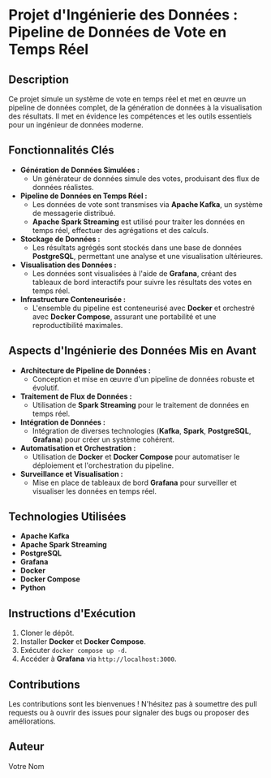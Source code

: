 # **Projet d'Ingénierie des Données : Pipeline de Données de Vote en Temps Réel**

## **Description**

Ce projet simule un système de vote en temps réel et met en œuvre un pipeline de données complet, de la génération de données à la visualisation des résultats. Il met en évidence les compétences et les outils essentiels pour un ingénieur de données moderne.

## **Fonctionnalités Clés**

* **Génération de Données Simulées :**
    * Un générateur de données simule des votes, produisant des flux de données réalistes.
* **Pipeline de Données en Temps Réel :**
    * Les données de vote sont transmises via **Apache Kafka**, un système de messagerie distribué.
    * **Apache Spark Streaming** est utilisé pour traiter les données en temps réel, effectuer des agrégations et des calculs.
* **Stockage de Données :**
    * Les résultats agrégés sont stockés dans une base de données **PostgreSQL**, permettant une analyse et une visualisation ultérieures.
* **Visualisation des Données :**
    * Les données sont visualisées à l'aide de **Grafana**, créant des tableaux de bord interactifs pour suivre les résultats des votes en temps réel.
* **Infrastructure Conteneurisée :**
    * L'ensemble du pipeline est conteneurisé avec **Docker** et orchestré avec **Docker Compose**, assurant une portabilité et une reproductibilité maximales.

## **Aspects d'Ingénierie des Données Mis en Avant**

* **Architecture de Pipeline de Données :**
    * Conception et mise en œuvre d'un pipeline de données robuste et évolutif.
* **Traitement de Flux de Données :**
    * Utilisation de **Spark Streaming** pour le traitement de données en temps réel.
* **Intégration de Données :**
    * Intégration de diverses technologies (**Kafka**, **Spark**, **PostgreSQL**, **Grafana**) pour créer un système cohérent.
* **Automatisation et Orchestration :**
    * Utilisation de **Docker** et **Docker Compose** pour automatiser le déploiement et l'orchestration du pipeline.
* **Surveillance et Visualisation :**
    * Mise en place de tableaux de bord **Grafana** pour surveiller et visualiser les données en temps réel.

## **Technologies Utilisées**

* **Apache Kafka**
* **Apache Spark Streaming**
* **PostgreSQL**
* **Grafana**
* **Docker**
* **Docker Compose**
* **Python**

## **Instructions d'Exécution**

1.  Cloner le dépôt.
2.  Installer **Docker** et **Docker Compose**.
3.  Exécuter `docker compose up -d`.
4.  Accéder à **Grafana** via `http://localhost:3000`.

## **Contributions**

Les contributions sont les bienvenues ! N'hésitez pas à soumettre des pull requests ou à ouvrir des issues pour signaler des bugs ou proposer des améliorations.

## **Auteur**

Votre Nom
